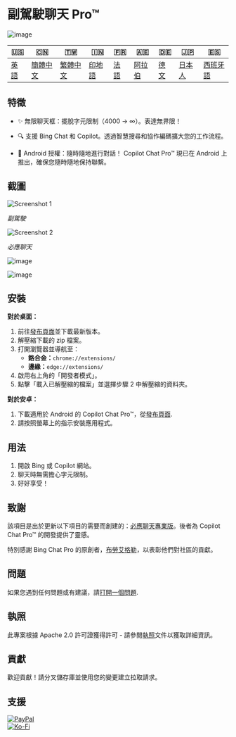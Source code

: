 # 副駕駛聊天 Pro™

![image](https://user-images.githubusercontent.com/69091361/297645227-67e62dd6-9322-4622-aa35-f7624fdf8698.png)

| 🇺🇸            | 🇨🇳                    | 🇹🇼                    | 🇮🇳                | 🇫🇷               | 🇦🇪                | 🇩🇪               | 🇯🇵                | 🇪🇸                 |
| --------------- | ----------------------- | ----------------------- | ------------------- | ------------------ | ------------------- | ------------------ | ------------------- | -------------------- |
| [英語](README.md) | [簡體中文](README.zh-CN.md) | [繁體中文](README.zh-TW.md) | [印地語](README.hi.md) | [法語](README.fr.md) | [阿拉伯](README.ar.md) | [德文](README.de.md) | [日本人](README.ja.md) | [西班牙語](README.es.md) |

## 特徵

-   ✨ 無限聊天框：擺脫字元限制（4000 -> ∞）。表達無界限！

-   🔍 支援 Bing Chat 和 Copilot。透過智慧搜尋和協作編碼擴大您的工作流程。

-   📱 Android 授權：隨時隨地進行對話！ Copilot Chat Pro™ 現已在 Android 上推出，確保您隨時隨地保持聯繫。

## 截圖

![Screenshot 1](https://user-images.githubusercontent.com/69091361/297644441-b17ea2d1-94c4-4543-92fd-d094bb8187c6.png)

_副駕駛_

![Screenshot 2](https://user-images.githubusercontent.com/69091361/297644588-1b3c7295-c6b2-46f9-9999-a99c95aad580.png)

_必應聊天_

![image](https://github.com/qzxtu/Copilot-Chat-Pro/assets/69091361/765cde2d-514f-449f-b88b-5cbef013560a)

![image](https://github.com/qzxtu/Copilot-Chat-Pro/assets/69091361/151354d0-c04f-4051-a2be-b55a664ddae1)

## 安裝

**對於桌面：**

1.  前往[發布頁面](https://github.com/qzxtu/Copilot-Chat-Pro/releases)並下載最新版本。
2.  解壓縮下載的 zip 檔案。
3.  打開瀏覽器並導航至：
    -   **鉻合金：**`chrome://extensions/`
    -   **邊緣：**`edge://extensions/`
4.  啟用右上角的「開發者模式」。
5.  點擊「載入已解壓縮的檔案」並選擇步驟 2 中解壓縮的資料夾。

**對於安卓：**

1.  下載適用於 Android 的 Copilot Chat Pro™，從[發布頁面](https://github.com/qzxtu/Copilot-Chat-Pro/releases).
2.  請按照螢幕上的指示安裝應用程式。

## 用法

1.  開啟 Bing 或 Copilot 網站。
2.  聊天時無需擔心字元限制。
3.  好好享受！

## 致謝

該項目是出於更新以下項目的需要而創建的：[必應聊天專業版](https://github.com/blueagler/Bing-Chat-Pro)。後者為 Copilot Chat Pro™ 的開發提供了靈感。

特別感謝 Bing Chat Pro 的原創者，[布勞艾格勒](https://github.com/blueagler)，以表彰他們對社區的貢獻。

## 問題

如果您遇到任何問題或有建議，請[打開一個問題](https://github.com/qzxtu/copilot-chat-pro/issues).

## 執照

此專案根據 Apache 2.0 許可證獲得許可 - 請參閱[執照](LICENSE)文件以獲取詳細資訊。

## 貢獻

歡迎貢獻！請分叉儲存庫並使用您的變更建立拉取請求。

## 支援

[![PayPal](https://img.shields.io/badge/PayPal-00457C?style=for-the-badge&logo=paypal&logoColor=white)](https://paypal.me/nova355killer)  
[![Ko-Fi](https://img.shields.io/badge/kofi-00457C?style=for-the-badge&logo=ko-fi&logoColor=white)](https://ko-fi.com/nova355)
